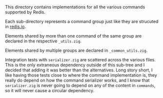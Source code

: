 This directory contains implementations for all the various commands supported 
by Redis.

Each sub-directory represents a command group just like they are strucuted in 
	[redis.io](https://redis.io/commands).

Elements shared by more than one command of the same group are declared in the 
respective `_utils.zig`.

Elements shared by multiple groups are declared in `_common_utils.zig`.

Integration tests with `serializer.zig` are scattered across the various files.
This is the only extraneous dependency outside of this sub-tree and I decided 
that adding it was better than the alternatives. Long story short, I like having 
those tests close to where the command implementation is, they really do depend 
on how the command serializer works, and I  know that `serializer.zig` is never 
going to depend on any of the content in `commands`, so it will never cause a 
circular dependency.
